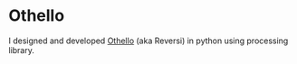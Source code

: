 # Othello

I designed and developed [Othello](https://en.wikipedia.org/wiki/Reversi) (aka Reversi) in python using processing library.